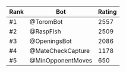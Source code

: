Rank|Bot|Rating
---|---|---
#1|@ToromBot|2557
#2|@RaspFish|2509
#3|@OpeningsBot|2086
#4|@MateCheckCapture|1178
#5|@MinOpponentMoves|650
